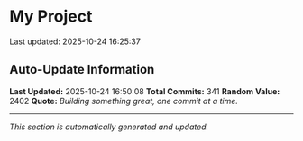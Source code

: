 # My Project


Last updated: 2025-10-24 16:25:37





















































































































































































































































































































































## Auto-Update Information

**Last Updated:** 2025-10-24 16:50:08
**Total Commits:** 341
**Random Value:** 2402
**Quote:** _Building something great, one commit at a time._

---
_This section is automatically generated and updated._